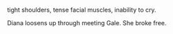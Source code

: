 tight shoulders, tense facial muscles, inability to cry.  
  
Diana loosens up through meeting Gale. She broke free.